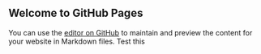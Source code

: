 ## Welcome to GitHub Pages

You can use the [editor on GitHub](https://github.com/ridg100/ridg100.github.io/edit/main/index.md) to maintain and preview the content for your website in Markdown files. Test this


<script src="https://scheduler-amgenpatientservices.cs36.force.com/lightning/lightning.out.js">
</script>
<br>

<script>
$Lightning.use("runtime_appointmentbooking:lightningOutGuest",
function() { // Callback once framework and app load
$Lightning.createComponent(
"lightning:flow", // top-level component of your app
{ }, // attributes to set on the component when created
"lexcontainer", // the DOM location to insert the component
function(component) { // API name of the Flow
component.startFlow(”Repatha_Scheduler_Inbound_Guest_New_Appointment”);
}
);
}, 'https://scheduler-amgenpatientservices.cs36.force.com/RepathaFRSScheduler/' // Site endpoint


  

